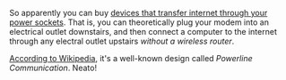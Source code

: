 <!-- TODO: Make a little pic of plugging an eth cable into a power socket. -->

So apparently you can buy [devices that transfer internet through your power sockets](https://www.amazon.com/NETGEAR-Powerline-Adapter-Ethernet-Passthrough/dp/B0778Y6K6N/ref=sr_1_4?keywords=ethernet+over+power&qid=1552256945&s=gateway&sr=8-4&tag=duc0c-20). That is, you can theoretically plug your modem into an electrical outlet downstairs, and then connect a computer to the internet through any electral outlet upstairs _without a wireless router_.

[According to Wikipedia](https://en.wikipedia.org/wiki/Power-line_communication), it's a well-known design called _Powerline Communication_. Neato!
